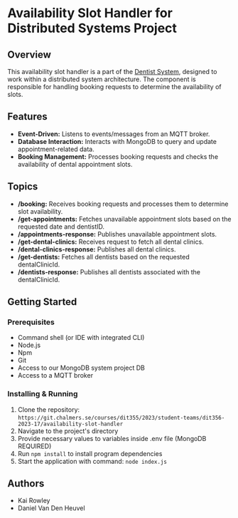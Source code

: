 # Availability Slot Handler for Distributed Systems Project

## Overview
This availability slot handler is a part of the [Dentist System](https://git.chalmers.se/courses/dit355/2023/student-teams/dit356-2023-17/dental_server), designed to work within a distributed system architecture. The component is responsible for handling booking requests to determine the availability of slots.

## Features
- **Event-Driven:** Listens to events/messages from an MQTT broker.
- **Database Interaction:** Interacts with MongoDB to query and update appointment-related data.
- **Booking Management:** Processes booking requests and checks the availability of dental appointment slots.

## Topics
- **/booking:** Receives booking requests and processes them to determine slot availability.
- **/get-appointments:** Fetches unavailable appointment slots based on the requested date and dentistID.
- **/appointments-response:** Publishes unavailable appointment slots.
- **/get-dental-clinics:** Receives request to fetch all dental clinics.
- **/dental-clinics-response:** Publishes all dental clinics.
- **/get-dentists:** Fetches all dentists based on the requested dentalClinicId.
- **/dentists-response:** Publishes all dentists associated with the dentalClinicId.

## Getting Started

### Prerequisites
- Command shell (or IDE with integrated CLI)
- Node.js
- Npm
- Git
- Access to our MongoDB system project DB
- Access to a MQTT broker

### Installing & Running
1. Clone the repository: `https://git.chalmers.se/courses/dit355/2023/student-teams/dit356-2023-17/availability-slot-handler`
2. Navigate to the project's directory
3. Provide necessary values to variables inside .env file (MongoDB REQUIRED)
4. Run `npm install` to install program dependencies
5. Start the application with command: `node index.js`

## Authors
- Kai Rowley
- Daniel Van Den Heuvel
